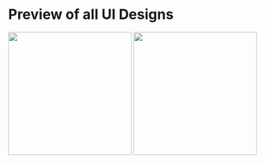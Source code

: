 ﻿# Preview of all UI Designs
 
 <img src="instagram/assets/images/png1.png" width="250"> <img src="instagram/assets/images/png2.png" width="250">
